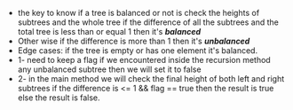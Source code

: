 * the key to know if a tree is balanced or not is check the heights of subtrees and the whole tree if the difference of all the subtrees and the total tree is less than or equal 1 then it's ***balanced***
* Other wise if the difference is more than 1 then it's ***unbalanced***
* Edge cases: if the tree is empty or has one element it's balanced.
* 1- need to keep a flag if we encountered inside the recursion method any unbalanced subtree then we will set it to false
* 2- in the main method we will check the final height of both left and right subtrees if the difference is <= 1 && flag == true then the result is true else the result is false.